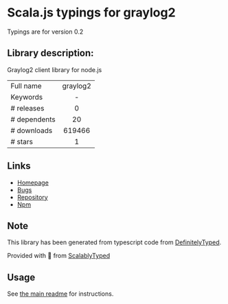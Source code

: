 
# Scala.js typings for graylog2

Typings are for version 0.2

## Library description:
Graylog2 client library for node.js

|                    |                 |
| ------------------ | :-------------: |
| Full name          | graylog2 |
| Keywords           | - |
| # releases         | 0 |
| # dependents       | 20 |
| # downloads        | 619466 |
| # stars            | 1 |

## Links
- [Homepage](http://github.com/Wizcorp/node-graylog2)
- [Bugs](http://github.com/Wizcorp/node-graylog2/issues)
- [Repository](https://github.com/Wizcorp/node-graylog2)
- [Npm](https://www.npmjs.com/package/graylog2)
    


## Note
This library has been generated from typescript code from [DefinitelyTyped](https://definitelytyped.org).

Provided with :purple_heart: from [ScalablyTyped](https://github.com/oyvindberg/ScalablyTyped)

## Usage
See [the main readme](../../readme.md) for instructions.


